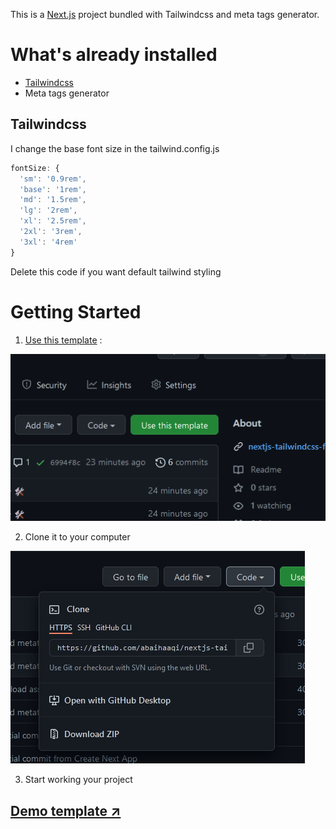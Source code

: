 This is a [Next.js](https://nextjs.org/) project bundled with Tailwindcss and meta tags generator.

# What's already installed

- [Tailwindcss](https://tailwindcss.com)
- Meta tags generator

## Tailwindcss

I change the base font size in the tailwind.config.js

```javascript
fontSize: {
  'sm': '0.9rem',
  'base': '1rem',
  'md': '1.5rem',
  'lg': '2rem',
  'xl': '2.5rem',
  '2xl': '3rem',
  '3xl': '4rem'
}
```

Delete this code if you want default tailwind styling

# Getting Started

1. [Use this template](https://github.com/abaihaaqi/nextjs-tailwindcss/generate) :

!["User this template" button](./public/use-this-template.png)

2. Clone it to your computer

![Clone repository](./public/clone-repo.png)

3. Start working your project

## [Demo template &#8599;](nextjs-tailwindcss-flax.vercel.app)

